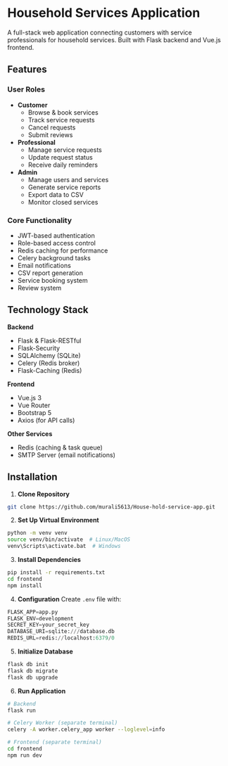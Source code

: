 # Household Services Application

A full-stack web application connecting customers with service professionals for household services. Built with Flask backend and Vue.js frontend.

## Features

### User Roles
- **Customer**
  - Browse & book services
  - Track service requests
  - Cancel requests
  - Submit reviews
- **Professional**
  - Manage service requests
  - Update request status
  - Receive daily reminders
- **Admin**
  - Manage users and services
  - Generate service reports
  - Export data to CSV
  - Monitor closed services

### Core Functionality
- JWT-based authentication
- Role-based access control
- Redis caching for performance
- Celery background tasks
- Email notifications
- CSV report generation
- Service booking system
- Review system

## Technology Stack

**Backend**
- Flask & Flask-RESTful
- Flask-Security
- SQLAlchemy (SQLite)
- Celery (Redis broker)
- Flask-Caching (Redis)

**Frontend**
- Vue.js 3
- Vue Router
- Bootstrap 5
- Axios (for API calls)

**Other Services**
- Redis (caching & task queue)
- SMTP Server (email notifications)

## Installation

1. **Clone Repository**
```bash
git clone https://github.com/murali5613/House-hold-service-app.git
```

2. **Set Up Virtual Environment**
```bash
python -m venv venv
source venv/bin/activate  # Linux/MacOS
venv\Scripts\activate.bat  # Windows
```

3. **Install Dependencies**
```bash
pip install -r requirements.txt
cd frontend
npm install
```

4. **Configuration**
Create `.env` file with:
```python
FLASK_APP=app.py
FLASK_ENV=development
SECRET_KEY=your_secret_key
DATABASE_URI=sqlite:///database.db
REDIS_URL=redis://localhost:6379/0
```

5. **Initialize Database**
```bash
flask db init
flask db migrate
flask db upgrade
```

6. **Run Application**
```bash
# Backend
flask run

# Celery Worker (separate terminal)
celery -A worker.celery_app worker --loglevel=info

# Frontend (separate terminal)
cd frontend
npm run dev
```
